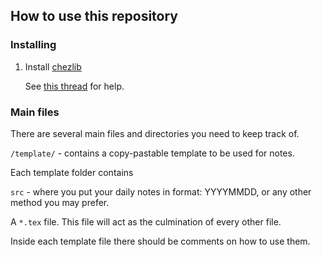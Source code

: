 ## How to use this repository

### Installing

1. Install [chezlib](https://github.com/chezbgone/chez-sty)

   See [this thread](https://tex.stackexchange.com/questions/1137/where-do-i-place-my-own-sty-or-cls-files-to-make-them-available-to-all-my-te) for help.

### Main files

There are several main files and directories you need to keep track of.

`/template/` - contains a copy-pastable template to be used for notes.

Each template folder contains

`src` - where you put your daily notes in format: YYYYMMDD, or any other method you may prefer.

A `*.tex` file. This file will act as the culmination of every other file.

Inside each template file there should be comments on how to use them.